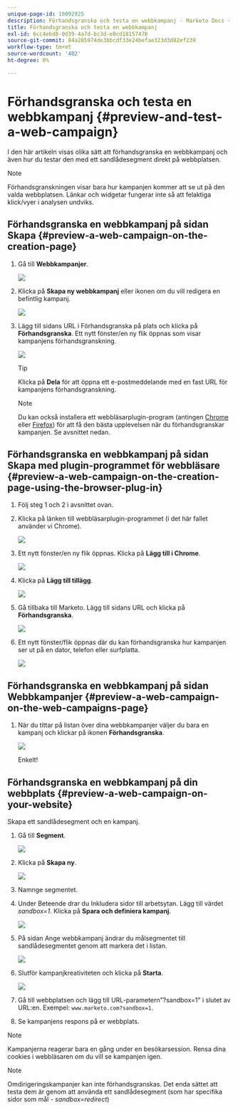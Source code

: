 ```yaml
---
unique-page-id: 10092925
description: Förhandsgranska och testa en webbkampanj - Marketo Docs - produktdokumentation
title: Förhandsgranska och testa en webbkampanj
exl-id: 6cc4ebd8-0d39-4a7d-bc3d-e8cd18157470
source-git-commit: 84a285974de3bbcdf33e24befae323d3d82ef239
workflow-type: tm+mt
source-wordcount: '402'
ht-degree: 0%

---
```


# Förhandsgranska och testa en webbkampanj {#preview-and-test-a-web-campaign}

I den här artikeln visas olika sätt att förhandsgranska en webbkampanj och även hur du testar den med ett sandlådesegment direkt på webbplatsen.

>[!NOTE]
>
>Förhandsgranskningen visar bara hur kampanjen kommer att se ut på den valda webbplatsen. Länkar och widgetar fungerar inte så att felaktiga klick/vyer i analysen undviks.

## Förhandsgranska en webbkampanj på sidan Skapa {#preview-a-web-campaign-on-the-creation-page}

1. Gå till **Webbkampanjer**.

   ![](assets/image2016-8-18-15-3a59-3a35.png)

1. Klicka på **Skapa ny webbkampanj** eller ikonen om du vill redigera en befintlig kampanj.

   ![](assets/create-new-or-edit-web-campaign.png)

1. Lägg till sidans URL i Förhandsgranska på plats och klicka på **Förhandsgranska**. Ett nytt fönster/en ny flik öppnas som visar kampanjens förhandsgranskning.

   ![](assets/three-1.png)

   >[!TIP]
   >
   >Klicka på **Dela** för att öppna ett e-postmeddelande med en fast URL för kampanjens förhandsgranskning.

   >[!NOTE]
   >
   >Du kan också installera ett webbläsarplugin-program (antingen [Chrome](https://chrome.google.com/webstore/detail/marketo-web-personalizati/ldiddonjplchallbngbccbfdfeldohkj) eller [Firefox](https://rtp-static.marketo.com/rtp/libs/mwp-0.0.0.8.xpi)) för att få den bästa upplevelsen när du förhandsgranskar kampanjen. Se avsnittet nedan.

## Förhandsgranska en webbkampanj på sidan Skapa med plugin-programmet för webbläsare {#preview-a-web-campaign-on-the-creation-page-using-the-browser-plug-in}

1. Följ steg 1 och 2 i avsnittet ovan.

1. Klicka på länken till webbläsarplugin-programmet (i det här fallet använder vi Chrome).

   ![](assets/4-1.png)

1. Ett nytt fönster/en ny flik öppnas. Klicka på **Lägg till i Chrome**.

   ![](assets/five.png)

1. Klicka på **Lägg till tillägg**.

   ![](assets/six.png)

1. Gå tillbaka till Marketo. Lägg till sidans URL och klicka på **Förhandsgranska**.

   ![](assets/seven.png)

1. Ett nytt fönster/flik öppnas där du kan förhandsgranska hur kampanjen ser ut på en dator, telefon eller surfplatta.

   ![](assets/campaign-preview.png)

## Förhandsgranska en webbkampanj på sidan Webbkampanjer {#preview-a-web-campaign-on-the-web-campaigns-page}

1. När du tittar på listan över dina webbkampanjer väljer du bara en kampanj och klickar på ikonen **Förhandsgranska**.

   ![](assets/web-campaigns-1-preview-hand.png)

   Enkelt!

## Förhandsgranska en webbkampanj på din webbplats {#preview-a-web-campaign-on-your-website}

Skapa ett sandlådesegment och en kampanj.

1. Gå till **Segment**.

   ![](assets/new-dropdown-segments-hand.jpg)

1. Klicka på **Skapa ny**.

   ![](assets/image2015-9-10-10-3a42-3a39.png)

1. Namnge segmentet.

1. Under Beteende drar du Inkludera sidor till arbetsytan. Lägg till värdet *sandbox=1*. Klicka på **Spara och definiera kampanj**.

   ![](assets/segment.png)

1. På sidan Ange webbkampanj ändrar du målsegmentet till sandlådesegmentet genom att markera det i listan.

   ![](assets/set-web-campaign-target-segment.jpg)

1. Slutför kampanjkreativiteten och klicka på **Starta**.

   ![](assets/click-launch.jpg)

1. Gå till webbplatsen och lägg till URL-parametern&quot;?sandbox=1&quot; i slutet av URL:en. Exempel: `www.marketo.com?sandbox=1`.

1. Se kampanjens respons på er webbplats.

>[!NOTE]
>
>Kampanjerna reagerar bara en gång under en besökarsession. Rensa dina cookies i webbläsaren om du vill se kampanjen igen.

>[!NOTE]
>
>Omdirigeringskampanjer kan inte förhandsgranskas. Det enda sättet att testa dem är genom att använda ett sandlådesegment (som har specifika sidor som mål - *sandbox=redirect*)
